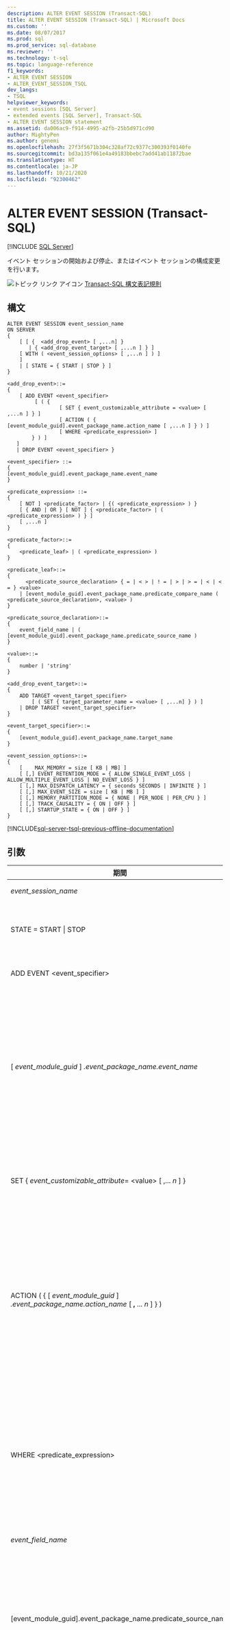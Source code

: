 ```yaml
---
description: ALTER EVENT SESSION (Transact-SQL)
title: ALTER EVENT SESSION (Transact-SQL) | Microsoft Docs
ms.custom: ''
ms.date: 08/07/2017
ms.prod: sql
ms.prod_service: sql-database
ms.reviewer: ''
ms.technology: t-sql
ms.topic: language-reference
f1_keywords:
- ALTER EVENT SESSION
- ALTER_EVENT_SESSION_TSQL
dev_langs:
- TSQL
helpviewer_keywords:
- event sessions [SQL Server]
- extended events [SQL Server], Transact-SQL
- ALTER EVENT SESSION statement
ms.assetid: da006ac9-f914-4995-a2fb-25b5d971cd90
author: MightyPen
ms.author: genemi
ms.openlocfilehash: 27f3f5671b304c328af72c9377c300393f0140fe
ms.sourcegitcommit: bd3a135f061e4a49183bbebc7add41ab11872bae
ms.translationtype: HT
ms.contentlocale: ja-JP
ms.lasthandoff: 10/21/2020
ms.locfileid: "92300462"
---
```

# <a name="alter-event-session-transact-sql"></a>ALTER EVENT SESSION (Transact-SQL)
[!INCLUDE [SQL Server](../../includes/applies-to-version/sqlserver.md)]

  イベント セッションの開始および停止、またはイベント セッションの構成変更を行います。  
  
 ![トピック リンク アイコン](../../database-engine/configure-windows/media/topic-link.gif "トピック リンク アイコン") [Transact-SQL 構文表記規則](../../t-sql/language-elements/transact-sql-syntax-conventions-transact-sql.md)  
  
## <a name="syntax"></a>構文  
  
```syntaxsql
ALTER EVENT SESSION event_session_name  
ON SERVER  
{  
    [ [ {  <add_drop_event> [ ,...n] }     
       | { <add_drop_event_target> [ ,...n ] } ]   
    [ WITH ( <event_session_options> [ ,...n ] ) ]  
    ]  
    | [ STATE = { START | STOP } ]  
}  
  
<add_drop_event>::=  
{  
    [ ADD EVENT <event_specifier>   
         [ ( {   
                 [ SET { event_customizable_attribute = <value> [ ,...n ] } ]  
                 [ ACTION ( { [event_module_guid].event_package_name.action_name [ ,...n ] } ) ]  
                 [ WHERE <predicate_expression> ]  
        } ) ]  
   ]   
   | DROP EVENT <event_specifier> }  
  
<event_specifier> ::=  
{  
[event_module_guid].event_package_name.event_name  
}  
  
<predicate_expression> ::=   
{  
    [ NOT ] <predicate_factor> | {( <predicate_expression> ) }   
    [ { AND | OR } [ NOT ] { <predicate_factor> | ( <predicate_expression> ) } ]   
    [ ,...n ]  
}  
  
<predicate_factor>::=   
{  
    <predicate_leaf> | ( <predicate_expression> )  
}  
  
<predicate_leaf>::=  
{  
      <predicate_source_declaration> { = | < > | ! = | > | > = | < | < = } <value>   
    | [event_module_guid].event_package_name.predicate_compare_name ( <predicate_source_declaration>, <value> )   
}  
  
<predicate_source_declaration>::=   
{  
    event_field_name | ( [event_module_guid].event_package_name.predicate_source_name )  
}  
  
<value>::=   
{  
    number | 'string'  
}  
  
<add_drop_event_target>::=  
{  
    ADD TARGET <event_target_specifier>  
        [ ( SET { target_parameter_name = <value> [ ,...n] } ) ]  
    | DROP TARGET <event_target_specifier>  
}  
  
<event_target_specifier>::=  
{  
    [event_module_guid].event_package_name.target_name  
}  
  
<event_session_options>::=  
{  
    [    MAX_MEMORY = size [ KB | MB] ]  
    [ [,] EVENT_RETENTION_MODE = { ALLOW_SINGLE_EVENT_LOSS | ALLOW_MULTIPLE_EVENT_LOSS | NO_EVENT_LOSS } ]  
    [ [,] MAX_DISPATCH_LATENCY = { seconds SECONDS | INFINITE } ]  
    [ [,] MAX_EVENT_SIZE = size [ KB | MB ] ]  
    [ [,] MEMORY_PARTITION_MODE = { NONE | PER_NODE | PER_CPU } ]  
    [ [,] TRACK_CAUSALITY = { ON | OFF } ]  
    [ [,] STARTUP_STATE = { ON | OFF } ]  
}  
```  
  
[!INCLUDE[sql-server-tsql-previous-offline-documentation](../../includes/sql-server-tsql-previous-offline-documentation.md)]

## <a name="arguments"></a>引数
  
|期間|定義|  
|-|-|
|*event_session_name*|既存のイベント セッションの名前です。|  
|STATE = START &#124; STOP|イベント セッションを開始または停止します。 この引数は、ALTER EVENT SESSION がイベント セッション オブジェクトに適用される場合にのみ有効です。|  
|ADD EVENT \<event_specifier>|\<event_specifier> で識別されるイベントをイベント セッションに関連付けます。|
|[ *event_module_guid* ] *.event_package_name.event_name*|以下の場合、イベント パッケージ内のイベントです。<br /><br /> -   *event_module_guid* は、イベントを含むモジュールの GUID です。<br />-   *event_package_name* は、アクション オブジェクトを含むパッケージです。<br />-   *event_name* は、イベント オブジェクトです。<br /><br /> イベントは、object_type 'event' として sys.dm_xe_objects ビューに表示されます。|  
|SET { *event_customizable_attribute*= \<value> [ ,... *n* ] }|カスタマイズ可能なイベントの属性を指定します。 カスタマイズ可能な属性は、column_type 'customizable' および object_name = *event_name* として sys.dm_xe_object_columns ビューに表示されます。|  
|ACTION ( { [ *event_module_guid* ] *.event_package_name.action_name* [ **,** ... *n* ] } )|以下の場合、イベント セッションに関連付けるアクションです。<br /><br /> -   *event_module_guid* は、イベントを含むモジュールの GUID です。<br />-   *event_package_name* は、アクション オブジェクトを含むパッケージです。<br />-   *action_name* は、アクション オブジェクトです。<br /><br /> アクションは、object_type 'action' として sys.dm_xe_objects ビューに表示されます。|  
|WHERE \<predicate_expression>|イベントを処理する必要があるかどうかを判定するために使用する述語式を指定します。 \<predicate_expression> が true の場合、イベントは、セッションのアクションおよびターゲットによって処理されます。 \<predicate_expression> が false の場合、イベントは、セッションのアクションおよびターゲットによって処理される前にセッションによって削除されます。 述語式は 3,000 文字に制限され、これにより文字列引数が制限されます。|
|*event_field_name*|述語ソースを識別するイベント フィールドの名前を指定します。|  
|[event_module_guid].event_package_name.predicate_source_name|以下の場合、グローバル述語ソースの名前です。<br /><br /> -   *event_module_guid* は、イベントを含むモジュールの GUID です。<br />-   *event_package_name* は、述語オブジェクトを含むパッケージです。<br />-   *predicate_source_name* は、object_type 'pred_source' として sys.dm_xe_objects ビューに定義されます。|  
|[ *event_module_guid* ]. *event_package_name* . *predicate_compare_name*|以下の場合、イベントに関連付ける述語オブジェクトの名前です。<br /><br /> -   *event_module_guid* は、イベントを含むモジュールの GUID です。<br />-   *event_package_name* は、述語オブジェクトを含むパッケージです。<br />-   *predicate_compare_name* は、object_type 'pred_compare' として sys.dm_xe_objects ビューに定義されるグローバル ソースです。|  
|DROP EVENT \<event_specifier>|*\<event_specifier>* で識別されるイベントを削除します。 \<event_specifier> は、イベント セッションで有効である必要があります。|  
|ADD TARGET \<event_target_specifier>|\<event_target_specifier> で識別されるターゲットをイベント セッションに関連付けます。|
|[ *event_module_guid* ]. *event_package_name* . *target_name*|以下の場合、イベント セッションのターゲットの名前です。<br /><br /> -   *event_module_guid* は、イベントを含むモジュールの GUID です。<br />-   *event_package_name* は、アクション オブジェクトを含むパッケージです。<br />-   *target_name* はアクションです。 アクションは、object_type 'target' として sys.dm_xe_objects ビューに表示されます。|  
|SET { *target_parameter_name*= \<value> [, ... *n* ] }|ターゲット パラメーターを設定します。 ターゲット パラメーターは、column_type 'customizable' および object_name = *target_name* として sys.dm_xe_object_columns ビューに表示されます。<br /><br /> **注:** リング バッファー ターゲットを使用している場合、max_memory ターゲット パラメーターを 2048 KB に設定し、XML 出力のデータの切り捨てを回避することをお勧めします。 さまざまなターゲットの種類の使用について詳しくは、「[SQL Server 拡張イベント ターゲット](/previous-versions/sql/sql-server-2016/bb630339(v=sql.130))」をご覧ください。|  
|DROP TARGET \<event_target_specifier>|\<event_target_specifier> で識別されるターゲットを削除します。 \<event_target_specifier> は、イベント セッションで有効である必要があります。|  
|EVENT_RETENTION_MODE = { **ALLOW_SINGLE_EVENT_LOSS** &#124; ALLOW_MULTIPLE_EVENT_LOSS &#124; NO_EVENT_LOSS }|イベントの削除を処理するために使用するイベント保有モードを指定します。<br /><br /> **ALLOW_SINGLE_EVENT_LOSS**<br /> セッションからイベントを削除できます。 単独のイベントは、すべてのイベント バッファーがいっぱいになった場合にのみ削除されます。 イベント バッファーがいっぱいのときに単独のイベントを削除することで、[!INCLUDE[ssNoVersion](../../includes/ssnoversion-md.md)] のパフォーマンス特性が許容可能な状態になり、処理後のイベント ストリームのデータ損失を最小限に抑えることができます。<br /><br /> ALLOW_MULTIPLE_EVENT_LOSS<br /> 複数のイベントでいっぱいのイベント バッファーをセッションから削除できます。 削除されるイベントの数は、セッションに割り当てられているメモリ サイズ、メモリのパーティション分割、バッファー内のイベントのサイズによって異なります。 このオプションを使用すると、イベント バッファーがすぐにいっぱいになるときにサーバーのパフォーマンスに与える影響を最小限に抑えることができますが、多数のイベントがセッションから削除される可能性があります。<br /><br /> NO_EVENT_LOSS<br /> イベントの削除は許可されません。 このオプションを指定した場合、発生したすべてのイベントが保持されます。 このオプションを使用した場合、イベントを開始するすべてのタスクは、イベント バッファーに空きができるまで待機します。 その結果、イベント セッションがアクティブになっている間、検知できる程度のパフォーマンスの問題が発生することがあります。 バッファーからイベントがフラッシュされるのを待機する間、ユーザーの接続に遅延が生じる可能性があります。|  
|MAX_DISPATCH_LATENCY = { *seconds* SECONDS &#124; **INFINITE** }|イベントをイベント セッション ターゲットにディスパッチする前にメモリにバッファリングする時間を指定します。 最小待機値は 1 秒です。 ただし、0 を使用すると、INFINITE 待機を指定できます。 既定では、この値は 30 秒に設定されます。<br /><br /> *seconds* SECONDS<br /> ターゲットへのバッファーのフラッシュを開始する前に待つ秒数を指定します。 *seconds* は整数です。<br /><br /> **INFINITE**<br /> バッファーがいっぱいになっている、またはイベント セッションが閉じられる場合にのみ、バッファーをターゲットにフラッシュします。<br /><br /> **注:** MAX_DISPATCH_LATENCY = 0 SECONDS と MAX_DISPATCH_LATENCY = INFINITE は同じです。|  
|MAX_EVENT_SIZE = *size* [ KB &#124; **MB** ]|イベントの最大許容サイズを指定します。 MAX_EVENT_SIZE は、MAX_MEMORY よりも大きな単独のイベントのみを許可するように設定する必要があります。MAX_MEMORY よりも小さな値を設定した場合はエラーが発生します。 *size* は、キロバイト (KB) またはメガバイト (MB) 数を示す整数値です。 *size* をキロバイト単位で指定する場合、最小許容サイズは 64 KB です。 MAX_EVENT_SIZE を設定すると、MAX_MEMORY に加えて、サイズが *size* のバッファーが 2 つ作成されます。 つまり、イベントのバッファリングに使用されるメモリの合計量は MAX_MEMORY + 2 * MAX_EVENT_SIZE となります。|  
|MEMORY_PARTITION_MODE = { **NONE** &#124; PER_NODE &#124; PER_CPU }|イベント バッファーを作成する場所を指定します。<br /><br /> **NONE**<br /> 1 つのバッファー セットが [!INCLUDE[ssNoVersion](../../includes/ssnoversion-md.md)] インスタンス内で作成されます。<br /><br /> PER NODE - NUMA ノードごとに 1 つのバッファー セットが作成されます。<br /><br /> PER CPU - CPU ごとに 1 つのバッファー セットが作成されます。|  
|TRACK_CAUSALITY = { ON &#124; **OFF** }|因果関係を追跡するかどうかを指定します。 有効な場合、因果関係により、異なるサーバー接続上の関連イベントを一緒に関連付けることができます。|  
|STARTUP_STATE = { ON &#124; **OFF** }|[!INCLUDE[ssNoVersion](../../includes/ssnoversion-md.md)] の起動時にこのイベント セッションを自動的に開始するかどうかを指定します。<br /><br /> STARTUP_STATE=ON の場合、イベント セッションは [!INCLUDE[ssNoVersion](../../includes/ssnoversion-md.md)] が停止後に再起動されたときにだけ開始されます。<br /><br /> ON = 起動時にイベント セッションが開始されます。<br /><br /> **OFF** = イベント セッションは起動時に開始されません。|  
  
## <a name="remarks"></a>解説  
 `ADD` 引数と `DROP` 引数は同じステートメントで一緒に使用できません。  
  
## <a name="permissions"></a>アクセス許可  
 `ALTER ANY EVENT SESSION` アクセス許可が必要です。  
  
## <a name="examples"></a>例  
 次の例では、イベント セッションを開始し、いくつかのライブ セッション統計を取得します。次に、既存のセッションに 2 つのイベントを追加します。  
  
```sql  
-- Start the event session  
ALTER EVENT SESSION test_session ON SERVER  
STATE = start;  
GO  

-- Obtain live session statistics   
SELECT * FROM sys.dm_xe_sessions;  
SELECT * FROM sys.dm_xe_session_events;  
GO  
  
-- Add new events to the session  
ALTER EVENT SESSION test_session ON SERVER  
ADD EVENT sqlserver.database_transaction_begin,  
ADD EVENT sqlserver.database_transaction_end;  
GO  
```  
  
## <a name="see-also"></a>参照  
 [CREATE EVENT SESSION &#40;Transact-SQL&#41;](../../t-sql/statements/create-event-session-transact-sql.md)   
 [DROP EVENT SESSION &#40;Transact-SQL&#41;](../../t-sql/statements/drop-event-session-transact-sql.md)   
 [SQL Server 拡張イベント ターゲット](/previous-versions/sql/sql-server-2016/bb630339(v=sql.130))   
 [sys.server_event_sessions &#40;Transact-SQL&#41;](../../relational-databases/system-catalog-views/sys-server-event-sessions-transact-sql.md)   
 [sys.dm_xe_objects &#40;Transact-SQL&#41;](../../relational-databases/system-dynamic-management-views/sys-dm-xe-objects-transact-sql.md)   
 [sys.dm_xe_object_columns &#40;Transact-SQL&#41;](../../relational-databases/system-dynamic-management-views/sys-dm-xe-object-columns-transact-sql.md)  
  
